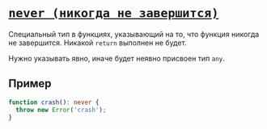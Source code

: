 # [`never (никогда не завершится)`](../index.md/#функции)

Специальный тип в функциях, указывающий на то, что функция никогда не завершится. Никакой `return` выполнен не будет.

Нужно указывать явно, иначе будет неявно присвоен тип `any`.

## Пример

```ts
function crash(): never {
  throw new Error('crash');
}
```
